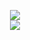 <p align = 'center'>
  <img
    src="https://github-readme-stats.vercel.app/api/top-langs/?username=jalescripts&layout=compact"
  />
  <br>
  <a href="https://www.buymeacoffee.com/jaaleee"><img
    src="https://www.buymeacoffee.com/assets/img/custom_images/orange_img.png"
  /></a>
</p>
